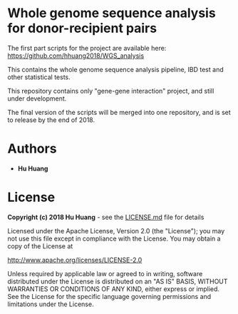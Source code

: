 # Whole genome sequence analysis for donor-recipient pairs


The first part scripts for the project are available here: https://github.com/hhuang2018/WGS_analysis

This  contains the whole genome sequence analysis pipeline, IBD test and other statistical tests.

This repository contains only "gene-gene interaction" project, and still under development.

The final version of the scripts will be merged into one repository, and is set to release by the end of 2018. 


# Authors
*  **Hu Huang** 

# License
**Copyright (c) 2018 Hu Huang** - see the [LICENSE.md](https://github.com/hhuang2018/WGS2017_R/blob/master/LICENSE.md) file for details

Licensed under the Apache License, Version 2.0 (the "License");
you may not use this file except in compliance with the License.
You may obtain a copy of the License at

http://www.apache.org/licenses/LICENSE-2.0

Unless required by applicable law or agreed to in writing, software
distributed under the License is distributed on an "AS IS" BASIS,
WITHOUT WARRANTIES OR CONDITIONS OF ANY KIND, either express or implied.
See the License for the specific language governing permissions and
limitations under the License.

